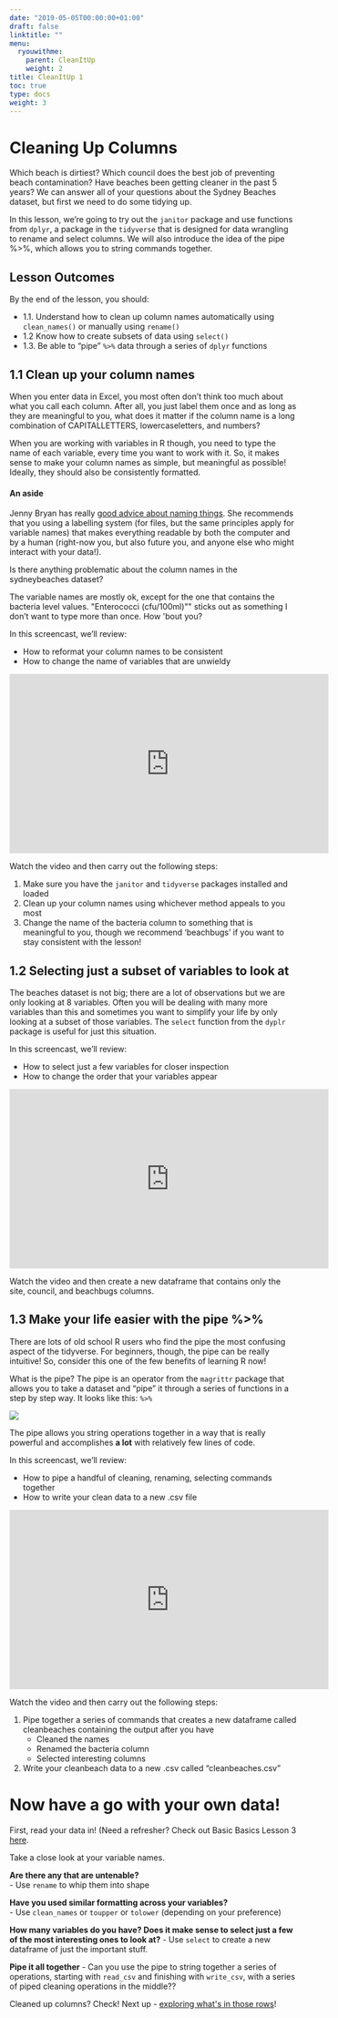 ```yaml
---
date: "2019-05-05T00:00:00+01:00"
draft: false
linktitle: ""
menu:
  ryouwithme:
    parent: CleanItUp
    weight: 2
title: CleanItUp 1
toc: true
type: docs
weight: 3
---
```


# Cleaning Up Columns

Which beach is dirtiest? Which council does the best job of preventing beach contamination? Have beaches been getting cleaner in the past 5 years? We can answer all of your questions about the Sydney Beaches dataset, but first we need to do some tidying up. 

In this lesson, we’re going to try out the `janitor` package and use functions from `dplyr`, a package in the `tidyverse` that is designed for data wrangling to rename and select columns. We will also introduce the idea of the pipe %>%, which allows you to string commands together. 

## Lesson Outcomes

By the end of the lesson, you should:

- 1.1. Understand how to clean up column names automatically using `clean_names()` or manually using `rename()`
- 1.2  Know how to create subsets of data using `select()` 
- 1.3. Be able to “pipe” `%>%`  data through a series of `dplyr` functions 

## 1.1 Clean up your column names

When you enter data in Excel, you most often don’t think too much about what you call each column. After all, you just label them once and as long as they are meaningful to you, what does it matter if the column name is a long combination of CAPITALLETTERS, lowercaseletters, and numbers? 

When you are working with variables in R though, you need to type the name of each variable, every time you want to work with it. So, it makes sense to make your column names as simple, but meaningful as possible! Ideally, they should also be consistently formatted. 

#### An aside

Jenny Bryan has really [good advice about naming things](https://speakerdeck.com/jennybc/how-to-name-files?slide=27). She recommends that you using a labelling system (for files, but the same principles apply for variable names) that makes everything readable by both the computer and by a human (right-now you, but also future you, and anyone else who might interact with your data!). 

Is there anything problematic about the column names in the sydneybeaches dataset?

The variable names are mostly ok, except for the one that contains the bacteria level values. "Enterococci (cfu/100ml)"" sticks out as something I don’t want to type more than once. How 'bout you?

In this screencast, we’ll review:

  * How to reformat your column names to be consistent 
  * How to change the name of variables that are unwieldy 

<iframe width="560" height="315" src="https://www.youtube.com/embed/Y9a6zFBGWUc" frameborder="0" allow="accelerometer; autoplay; encrypted-media; gyroscope; picture-in-picture" allowfullscreen></iframe>


Watch the video and then carry out the following steps:  

1. Make sure you have the `janitor` and `tidyverse` packages installed and loaded  
2. Clean up your column names using whichever method appeals to you most  
3. Change the name of the bacteria column to something that is meaningful to you, though we recommend ‘beachbugs’ if you want to stay consistent with the lesson!

## 1.2 Selecting just a subset of variables to look at

The beaches dataset is not big; there are a lot of observations but we are only looking at 8 variables. Often you will be dealing with many more variables than this and sometimes you want to simplify your life by only looking at a subset of those variables. The `select` function from the `dyplr` package is useful for just this situation. 

In this screencast, we’ll review:

  * How to select just a few variables for closer inspection 
  * How to change the order that your variables appear 

<iframe width="560" height="315" src="https://www.youtube.com/embed/ht_fwLpciZ0" frameborder="0" allow="accelerometer; autoplay; encrypted-media; gyroscope; picture-in-picture" allowfullscreen></iframe>

Watch the video and then create a new dataframe that contains only the site, council, and beachbugs columns.

## 1.3 Make your life easier with the pipe %>%

There are lots of old school R users who find the pipe the most confusing aspect of the tidyverse. For beginners, though, the pipe can be really intuitive! So, consider this one of the few benefits of learning R now! 

What is the pipe? The pipe is an operator from the `magrittr` package that allows you to take a dataset and “pipe” it through a series of functions in a step by step way. It looks like this: `%>%`


![](/img/clean1-pipe.png)

The pipe allows you string operations together in a way that is really powerful and accomplishes **a lot** with relatively few lines of code. 

In this screencast, we’ll review:

  * How to pipe a handful of cleaning, renaming, selecting commands together
  * How to write your clean data to a new .csv file

<iframe width="560" height="315" src="https://www.youtube.com/embed/UXqJM0Ht8Go" frameborder="0" allow="accelerometer; autoplay; encrypted-media; gyroscope; picture-in-picture" allowfullscreen></iframe>

Watch the video and then carry out the following steps:

1. Pipe together a series of commands that creates a new dataframe called cleanbeaches containing the output after you have  
      - Cleaned the names  
      - Renamed the bacteria column  
      - Selected interesting columns  
2. Write your cleanbeach data to a new .csv called “cleanbeaches.csv”

# Now have a go with **your own data!**

First, read your data in! (Need a refresher? Check out Basic Basics Lesson 3 [here](/courses/workshop/01-BasicBasics-3/). 

Take a close look at your variable names.

**Are there any that are untenable?**   
      - Use `rename` to whip them into shape

**Have you used similar formatting across your variables?**  
      - Use `clean_names` or `toupper` or `tolower` (depending on your preference)

**How many variables do you have? Does it make sense to select just a few of the most interesting ones to look at?** 
      - Use `select` to create a new dataframe of just the important stuff. 

**Pipe it all together**
      - Can you use the pipe to string together a series of operations, starting with `read_csv` and finishing with `write_csv`, with a series of piped cleaning operations in the middle?? 

Cleaned up columns? Check! Next up - [exploring what's in those rows](/courses/workshop/02-CleanItUp-2/)!



